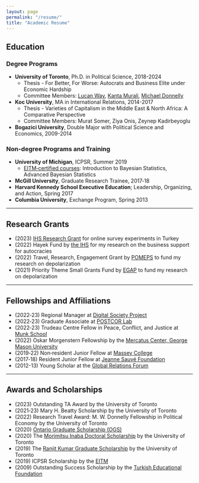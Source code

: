 ```yaml
---
layout: page
permalink: "/resume/"
title: "Academic Resume"
---
```


## Education

### Degree Programs

- <b>University of Toronto</b>, Ph.D. in Political Science, 2018-2024
  - Thesis - For Better, For Worse: Autocrats and Business Elite under Economic Hardship
  - Committee Members: [Lucan Way](https://munkschool.utoronto.ca/profile/way-lucan/), [Kanta Murali](https://munkschool.utoronto.ca/profile/murali-kanta/), [Michael Donnelly](https://www.michaeljdonnelly.net/)
- <b>Koc University</b>, MA in International Relations, 2014-2017
  - Thesis - Varieties of Capitalism in the Middle East & North Africa: A Comparative Perspective
  - Committee Members: Murat Somer, Ziya Onis, Zeynep Kadirbeyoglu
- <b>Bogazici University</b>, Double Major with Political Science and Economics, 2009-2014

### Non-degree Programs and Training

- <b>University of Michigan</b>, ICPSR, Summer 2019
  - [EITM‑certified courses](https://eitminstitute.org/): Introduction to Bayesian Statistics, Advanced Bayesian Statistics
- <b>McGill University</b>, Graduate Research Trainee, 2017‑18
- <b>Harvard Kennedy School Executive Education</b>; Leadership, Organizing, and Action, Spring 2017
- <b>Columbia University</b>, Exchange Program, Spring 2013

-------------------

## Research Grants

- (2023) [IHS Research Grant](https://www.theihs.org/) for online survey experiments in Turkey
- (2022) Hayek Fund by [the IHS](https://www.theihs.org/) for my research on the business support for autocracies
- (2022) Travel, Research, Engagement Grant by [POMEPS](https://pomeps.org/) to fund my research on depolarization
- (2021) Priority Theme Small Grants Fund by [EGAP](https://egap.org/) to fund my research on depolarization

-------------------

## Fellowships and Affiliations
- (2022‑23) Regional Manager at [Digital Society Project](http://digitalsocietyproject.org/the-team/)
- (2022‑23) Graduate Associate at [POSTCOR Lab](https://www.postcorlab.com/our-team)
- (2022‑23) Trudeau Centre Fellow in Peace, Conflict, and Justice at [Munk School](https://munkschool.utoronto.ca/trudeau-centre) 
- (2022) Oskar Morgenstern Fellowship by the [Mercatus Center, George Mason University](https://www.mercatus.org/students/oskar-morgenstern-fellowship)
- (2019‑22) Non‑resident Junior Fellow at [Massey College](https://www.masseycollege.ca/)
- (2017‑18) Resident Junior Fellow at [Jeanne Sauvé Foundation](https://jeannesauve.org/fellows/)
- (2012-13) Young Scholar at the [Global Relations Forum](http://www.gif.org.tr/communities/young-scholars-and-young-scholars-abroad)

-------------------

## Awards and Scholarships
- (2023) Outstanding TA Award by the University of Toronto
- (2021‑23) Mary H. Beatty Scholarship by the University of Toronto
- (2022) Research Travel Award: M. W. Donnelly Fellowship in Political Economy by the University of Toronto
- (2020) [Ontario Graduate Scholarship (OGS)](https://www.sgs.utoronto.ca/awards/ontario-graduate-scholarship/) 
- (2020) The [Morimitsu Inaba Doctoral Scholarship](https://www.artsci.utoronto.ca/alumni/donors-2017/the-morimitsu-inaba-doctoral-fellowship/) by the University of Toronto
- (2019) The [Ranjit Kumar Graduate Scholarship](https://www.sgs.utoronto.ca/awards/university-wide-awards/) by the University of Toronto
- (2019) ICPSR Scholarship by the [EITM](https://eitminstitute.org/) 
- (2009) Outstanding Success Scholarship by the [Turkish Educational Foundation](https://www.tev.org.tr/homepage/en)
